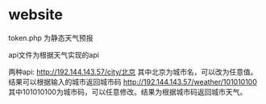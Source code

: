 # website

token.php 为静态天气预报

api文件为根据天气实现的api

两种api:
http://192.144.143.57/city/北京   其中北京为城市名，可以改为任意值。结果可以根据输入的城市返回城市码
http://192.144.143.57/weather/101010100     其中101010100为城市码，可以任意修改。结果为根据城市码返回城市天气。
